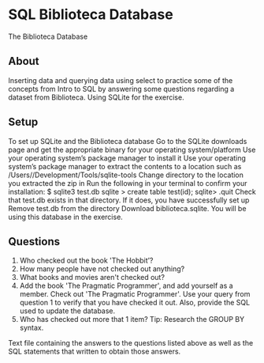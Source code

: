 # SQL Biblioteca Database

The Biblioteca Database


## About
Inserting data and querying data using select to practice some of the concepts from Intro to SQL by answering some questions regarding a dataset from Biblioteca.
Using SQLite for the exercise.


## Setup
To set up SQLite and the Biblioteca database
Go to the SQLite downloads page and get the appropriate binary for your operating system/platform
 Use your operating system’s package manager to install it
Use your operating system’s package manager to extract the contents to a location such as /Users/<username>/Development/Tools/sqlite-tools
Change directory to the location you extracted the zip in
Run the following in your terminal to confirm your installation:
$ sqlite3 test.db
sqlite > create table test(id);
sqlite> .quit
Check that test.db exists in that directory. If it does, you have successfully set up
Remove test.db from the directory
Download biblioteca.sqlite. You will be using this database in the exercise.

## Questions
1.  Who checked out the book 'The Hobbit’?
2.  How many people have not checked out anything?
3.  What books and movies aren't checked out?
4.  Add the book 'The Pragmatic Programmer', and add yourself as a member. Check out 'The Pragmatic Programmer'. Use your query from question 1 to verify that you have checked it out. Also, provide the SQL used to update the database.
5. Who has checked out more that 1 item?
Tip: Research the GROUP BY syntax.


Text file containing the answers to the questions listed above as well as the SQL statements that written to obtain those answers.
